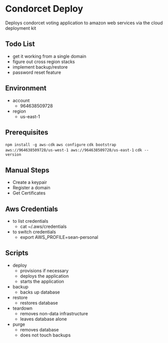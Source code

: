 # Condorcet Deploy
Deploys condorcet voting application to amazon web services via the cloud deployment kit

## Todo List
- get it working from a single domain
- figure out cross region stacks
- implement backup/restore
- password reset feature

## Environment
- account
  - 964638509728
- region
  - us-east-1

## Prerequisites

`npm install -g aws-cdk`
`aws configure`
`cdk bootstrap aws://964638509728/us-west-1 aws://964638509728/us-east-1`
`cdk --version`

## Manual Steps
- Create a keypair
- Register a domain
- Get Certificates

## Aws Credentials
- to list credentials
  - cat ~/.aws/credentials
- to switch credentials
  - export AWS_PROFILE=sean-personal

## Scripts
- deploy
    - provisions if necessary
    - deploys the application
    - starts the application
- backup
    - backs up database
- restore
    - restores database
- teardown
    - removes non-data infrastructure
    - leaves database alone
- purge
    - removes database
    - does not touch backups
